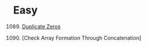 # Easy

1089. [Duplicate Zeros](https://blog.naver.com/tlstjd436/222205430545)

1650. ﻿[Check Array Formation Through Concatenation]